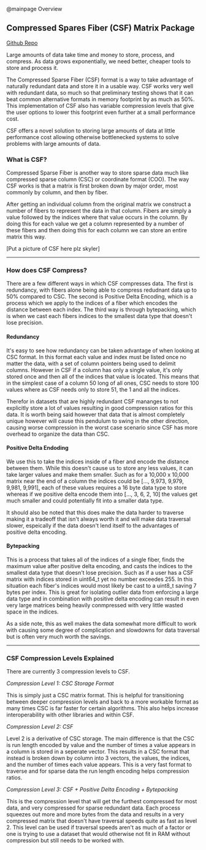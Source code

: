 @mainpage Overview

## Compressed Spares Fiber (CSF) Matrix Package

[Github Repo](https://github.com/Seth-Wolfgang/CSF-Matrix)

Large amounts of data take time and money to store, process, and compress. As data grows exponentially, we need better, cheaper tools to store and process it. 

The Compressed Sparse Fiber (CSF) format is a way to take advantage of naturally redundant data and store it in a usable way. CSF works very well with redundant data, so much so that preliminary testing shows that it can beat common alternative formats in memory footprint by as much as 50%. This implementation of CSF also has variable compression levels that give the user options to lower this footprint even further at a small performance cost.

CSF offers a novel solution to storing large amounts of data at little performance cost allowing otherwise bottlenecked systems to solve problems with large amounts of data.


### What is CSF?

Compressed Sparse Fiber is another way to store sparse data much like compressed sparse column (CSC) or coordinate format (COO). The way CSF works is that a matrix is first broken down by major order, most commonly by column, and then by fiber.

After getting an individual column from the original matrix we construct a number of fibers to represent the data in that column. Fibers are simply a value followed by the indices where that value occurs in the column. By doing this for each value we get a column represented by a number of these fibers and then doing this for each column we can store an entire matrix this way.

[Put a picture of CSF here plz skyler]

___


### How does CSF Compress?

There are a few different ways in which CSF compresses data. The first is redundancy, with fibers alone being able to compress redudnant data up to 50% compared to CSC. The second is Positive Delta Encoding, which is a process which we apply to the indices of a fiber which encodes the distance between each index. The third way is through bytepacking, which is when we cast each fibers indices to the smallest data type that doesn't lose precision.

#### Redundancy

It's easy to see how redundancy can be taken advantage of when looking at CSC format. In this format each value and index must be listed once no matter the data, with a set of column pointers being used to delimit columns. However in CSF if a column has only a single value, it's only stored once and then all of the indices that value is located. This means that in the simplest case of a column 50 long of all ones, CSC needs to store 100 values where as CSF needs only to store 51, the 1 and all the indices. 

Therefor in datasets that are highly redundant CSF mananges to not explicitly store a lot of values resulting in good compression ratios for this data. It is worth being said however that data that is almost completely unique however will cause this pendulum to swing in the other direction, causing worse compression in the worst case scenario since CSF has more overhead to organize the data than CSC. 

#### Positive Delta Endoding

We use this to take the indices inside of a fiber and encode the distance between them. While this doesn't cause us to store any less values, it can take larger values and make them smaller. Such as for a 10,000 x 10,000 matrix near the end of a column the indices could be [..., 9,973, 9,979, 9,981, 9,991], each of these values requires a 16 byte data type to store whereas if we positive delta encode them into [..., 3, 6, 2, 10] the values get much smaller and could potentially fit into a smaller data type. 

It should also be noted that this does make the data harder to traverse making it a tradeoff that isn't always worth it and will make data traversal slower, espeically if the data doesn't lend itself to the advantages of positive delta encoding.

#### Bytepacking

This is a process that takes all of the indices of a single fiber, finds the maximum value after positive delta encoding, and casts the indices to the smallest data type that doesn't lose precision. Such as if a user has a CSF matrix with indices stored in uint64_t yet no number exceedes 255. In this situation each fiber's indices would most likely be cast to a uint8_t saving 7 bytes per index. This is great for isolating outlier data from enforcing a large data type and in combination with positive delta encoding can result in even very large matrices being heavily conmpressed with very little wasted space in the indices. 

As a side note, this as well makes the data somewhat more difficult to work with causing some degree of complication and slowdowns for data traversal but is often very much worth the savings. 

___

### CSF Compression Levels Explained

There are currently 3 compression levels to CSF.

*Compression Level 1: CSC Storage Format*

This is simply just a CSC matrix format. This is helpful for transitioning between deeper compression levels and back to a more workable format as many times CSC is far faster for certain algorithms. This also helps increase interoperability with other libraries and within CSF.

*Compression Level 2: CSF*

Level 2 is a derivative of CSC storage. The main difference is that the CSC is run length encoded by value and the number of times a value appears in a column is stored in a seperate vector. This results in a CSC format that instead is broken down by column into 3 vectors, the values, the indices, and the number of times each value appears. This is a very fast format to traverse and for sparse data the run length encoding helps compression ratios.

*Compression Level 3: CSF + Positive Delta Encoding + Bytepacking*

This is the compression level that will get the furthest compressed for most data, and very compressed for sparse redundant data. Each process squeezes out more and more bytes from the data and results in a very compressed matrix that doesn't have traversal speeds quite as fast as level 2. This level can be used if traversal speeds aren't as much of a factor or one is trying to use a dataset that would otherwise not fit in RAM without compression but still needs to be worked with.